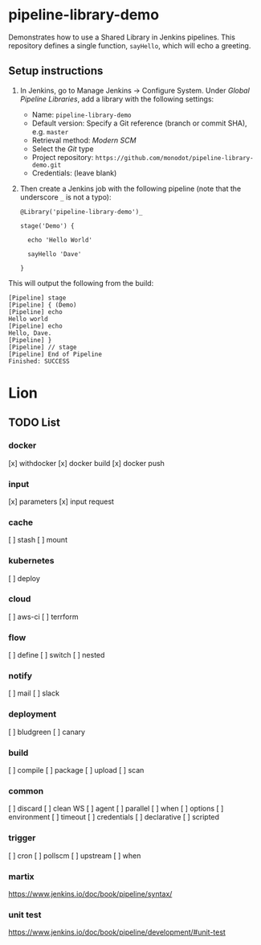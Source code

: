 # pipeline-library-demo

Demonstrates how to use a Shared Library in Jenkins pipelines. This repository defines a single function, `sayHello`, which will echo a greeting.

## Setup instructions

1. In Jenkins, go to Manage Jenkins &rarr; Configure System. Under _Global Pipeline Libraries_, add a library with the following settings:

    - Name: `pipeline-library-demo`
    - Default version: Specify a Git reference (branch or commit SHA), e.g. `master`
    - Retrieval method: _Modern SCM_
    - Select the _Git_ type
    - Project repository: `https://github.com/monodot/pipeline-library-demo.git`
    - Credentials: (leave blank)

2. Then create a Jenkins job with the following pipeline (note that the underscore `_` is not a typo):

    ```
    @Library('pipeline-library-demo')_

    stage('Demo') {

      echo 'Hello World'
   
      sayHello 'Dave'

    }
    ```

This will output the following from the build:

```
[Pipeline] stage
[Pipeline] { (Demo)
[Pipeline] echo
Hello world
[Pipeline] echo
Hello, Dave.
[Pipeline] }
[Pipeline] // stage
[Pipeline] End of Pipeline
Finished: SUCCESS
```
# Lion
## TODO List
### docker
[x] withdocker
[x] docker build
[x] docker push

### input
[x] parameters
[x] input request

### cache
[ ] stash
[ ] mount

### kubernetes
[ ] deploy
 
### cloud
[ ] aws-ci
[ ] terrform

### flow
[ ] define
[ ] switch
[ ] nested

### notify
[ ] mail
[ ] slack

### deployment
[ ] bludgreen
[ ] canary

### build
[ ] compile
[ ] package
[ ] upload
[ ] scan

### common
[ ] discard
[ ] clean WS
[ ] agent
[ ] parallel
[ ] when
[ ] options
[ ] environment
[ ] timeout
[ ] credentials
[ ] declarative
[ ] scripted

### trigger
[ ] cron
[ ] pollscm
[ ] upstream
[ ] when

### martix
https://www.jenkins.io/doc/book/pipeline/syntax/

### unit test
https://www.jenkins.io/doc/book/pipeline/development/#unit-test



